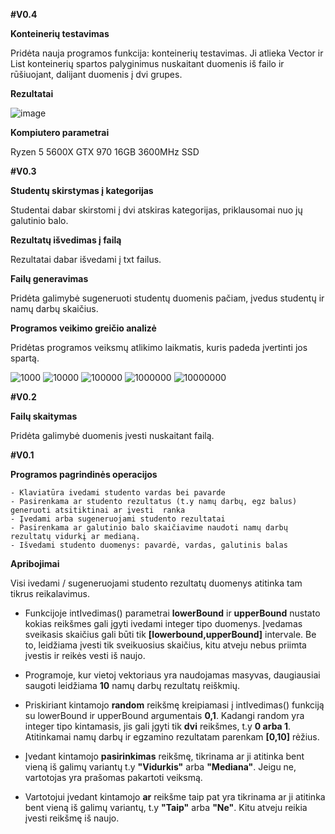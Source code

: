
**#V0.4**

**Konteinerių testavimas**

Pridėta nauja programos funkcija: konteinerių testavimas. Ji atlieka Vector ir List konteinerių spartos palyginimus nuskaitant duomenis iš failo ir rūšiuojant, dalijant duomenis į dvi grupes. 

**Rezultatai**

![image](https://user-images.githubusercontent.com/113367128/198270662-0b985f37-a602-4e6e-8ab8-20a817c15970.png)

**Kompiutero parametrai**

Ryzen 5 5600X
GTX 970
16GB 3600MHz
SSD 


**#V0.3**

**Studentų skirstymas į kategorijas**

Studentai dabar skirstomi į dvi atskiras kategorijas, priklausomai nuo jų galutinio balo.

**Rezultatų išvedimas į failą**

Rezultatai dabar išvedami į txt failus.

**Failų generavimas**

Pridėta galimybė sugeneruoti studentų duomenis pačiam, įvedus studentų ir namų darbų skaičius.

**Programos veikimo greičio analizė**

Pridėtas programos veiksmų atlikimo laikmatis, kuris padeda įvertinti jos spartą. 

![1000](https://user-images.githubusercontent.com/113367128/194946146-0b5d04b7-e0c3-4ea8-ba0f-aa8d2f5dbe1b.png)
![10000](https://user-images.githubusercontent.com/113367128/194946147-aa35c9d9-7696-426b-9569-8227e7892637.png)
![100000](https://user-images.githubusercontent.com/113367128/194946150-e8bf66b2-727e-4396-a692-2bfd93dccbae.png)
![1000000](https://user-images.githubusercontent.com/113367128/194946152-7da4fb54-1b18-48c7-830f-11c434125c74.png)
![10000000](https://user-images.githubusercontent.com/113367128/194946144-11797f35-80cf-48cf-981a-308c3d0b925b.png)

**#V0.2**

**Failų skaitymas**

Pridėta galimybė duomenis įvesti nuskaitant failą. 

**#V0.1**

**Programos pagrindinės operacijos**

```
- Klaviatūra ivedami studento vardas bei pavarde
- Pasirenkama ar studento rezultatus (t.y namų darbų, egz balus) generuoti atsitiktinai ar įvesti  ranka
- Įvedami arba sugeneruojami studento rezultatai
- Pasirenkama ar galutinio balo skaičiavime naudoti namų darbų rezultatų vidurkį ar medianą.
- Išvedami studento duomenys: pavardė, vardas, galutinis balas
```

**Apribojimai**

Visi ivedami / sugeneruojami studento rezultatų duomenys atitinka tam tikrus reikalavimus. 

- Funkcijoje intIvedimas() parametrai **lowerBound** ir **upperBound** nustato kokias reikšmes gali įgyti ivedami integer tipo duomenys. Įvedamas sveikasis skaičius gali būti tik **[**lowerbound,upperBound**]** intervale. Be to, leidžiama įvesti tik sveikuosius skaičius, kitu atveju nebus priimta įvestis ir reikės vesti iš naujo. 

- Programoje, kur vietoj vektoriaus yra naudojamas masyvas, daugiausiai saugoti leidžiama **10** namų darbų rezultatų reiškmių.

- Priskiriant kintamojo **random** reikšmę kreipiamasi į intIvedimas() funkciją su lowerBound ir upperBound argumentais **0,1**. Kadangi random yra integer tipo kintamasis, jis gali įgyti tik **dvi** reikšmes, t.y **0 arba 1**. Atitinkamai namų darbų ir egzamino rezultatam parenkam **[0,10]** rėžius.


- Įvedant kintamojo **pasirinkimas** reikšmę, tikrinama ar ji atitinka bent vieną iš galimų variantų t.y **"Vidurkis"** arba **"Mediana"**. Jeigu ne, vartotojas yra prašomas pakartoti veiksmą.

- Vartotojui įvedant kintamojo **ar** reikšme taip pat yra tikrinama ar ji atitinka bent vieną iš galimų variantų, t.y **"Taip"** arba **"Ne"**. Kitu atveju reikia įvesti reikšmę iš naujo.
